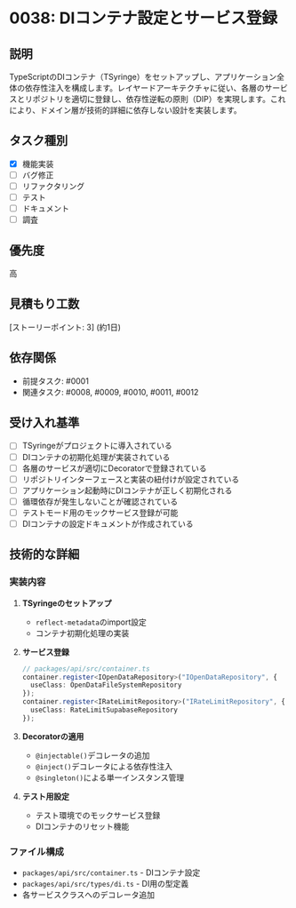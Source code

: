 # 0038: DIコンテナ設定とサービス登録

## 説明
TypeScriptのDIコンテナ（TSyringe）をセットアップし、アプリケーション全体の依存性注入を構成します。レイヤードアーキテクチャに従い、各層のサービスとリポジトリを適切に登録し、依存性逆転の原則（DIP）を実現します。これにより、ドメイン層が技術的詳細に依存しない設計を実装します。

## タスク種別
- [x] 機能実装
- [ ] バグ修正
- [ ] リファクタリング
- [ ] テスト
- [ ] ドキュメント
- [ ] 調査

## 優先度
高

## 見積もり工数
[ストーリーポイント: 3] (約1日)

## 依存関係
- 前提タスク: #0001
- 関連タスク: #0008, #0009, #0010, #0011, #0012

## 受け入れ基準
- [ ] TSyringeがプロジェクトに導入されている
- [ ] DIコンテナの初期化処理が実装されている
- [ ] 各層のサービスが適切にDecoratorで登録されている
- [ ] リポジトリインターフェースと実装の紐付けが設定されている
- [ ] アプリケーション起動時にDIコンテナが正しく初期化される
- [ ] 循環依存が発生しないことが確認されている
- [ ] テストモード用のモックサービス登録が可能
- [ ] DIコンテナの設定ドキュメントが作成されている

## 技術的な詳細
### 実装内容
1. **TSyringeのセットアップ**
   - `reflect-metadata`のimport設定
   - コンテナ初期化処理の実装

2. **サービス登録**
   ```typescript
   // packages/api/src/container.ts
   container.register<IOpenDataRepository>("IOpenDataRepository", {
     useClass: OpenDataFileSystemRepository
   });
   container.register<IRateLimitRepository>("IRateLimitRepository", {
     useClass: RateLimitSupabaseRepository
   });
   ```

3. **Decoratorの適用**
   - `@injectable()`デコレータの追加
   - `@inject()`デコレータによる依存性注入
   - `@singleton()`による単一インスタンス管理

4. **テスト用設定**
   - テスト環境でのモックサービス登録
   - DIコンテナのリセット機能

### ファイル構成
- `packages/api/src/container.ts` - DIコンテナ設定
- `packages/api/src/types/di.ts` - DI用の型定義
- 各サービスクラスへのデコレータ追加